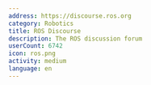 ```yaml
---
address: https://discourse.ros.org
category: Robotics
title: ROS Discourse
description: The ROS discussion forum
userCount: 6742
icon: ros.png
activity: medium
language: en
---
```

